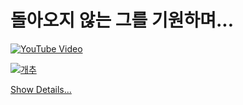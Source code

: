 # 돌아오지 않는 그를 기원하며...
[![YouTube Video](https://i.ytimg.com/vi/Bf0Hm4ksSFs/hq720.jpg)](https://www.youtube.com/watch?v=Bf0Hm4ksSFs)

[![개추](https://img.shields.io/badge/개추-Like-red)](URL)



[Show Details...](https://b4sh5i.github.io/)
